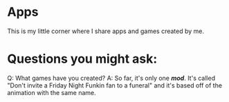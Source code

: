 # Apps
This is my little corner where I share apps and games created by me.

# Questions you might ask:
Q: What games have you created?
A: So far, it's only one ***mod***. It's called "Don't invite a Friday Night Funkin fan to a funeral" and it's based off of the animation with the same name.
